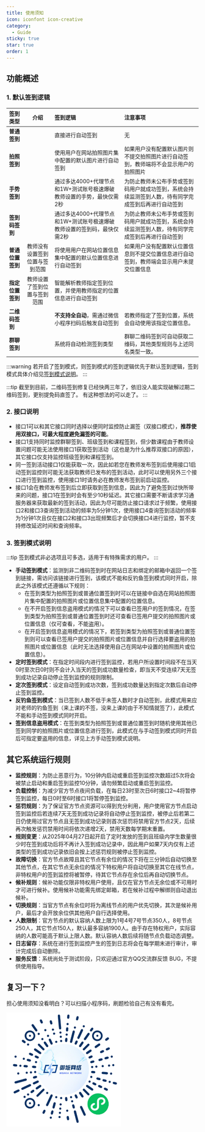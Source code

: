 ```yaml
---
title: 使用须知
icon: iconfont icon-creative
category:
  - Guide
sticky: true
star: true
order: 1
---
```


## 功能概述

### 1. 默认签到逻辑

| 签到类型         |              介绍              | 签到逻辑                                                         | 注意事项                                                                                             |
| :--------------- | :----------------------------: | :--------------------------------------------------------------- | :--------------------------------------------------------------------------------------------------- |
| **普通签到**     |                                | 直接进行自动签到                                                 | 无                                                                                                   |
| **拍照签到**     |                                | 使用用户在网站拍照图片集中配置的默认图片进行自动签到             | 如果用户没有配置默认图片则不提交拍照图片进行自动签到，教师端将不会显示用户的拍照图片                 |
| **手势签到**     |                                | 通过多达4000+代理节点和1W+测试账号极速爆破教师设置的手势，最快仅需2秒                                           | 为防止教师未公布手势或签到码用户就成功签到，系统会持续监测签到人数，待有同学完成签到后再进行自动签到 |
| **签到码签到**   |                                | 通过多达4000+代理节点和1W+测试账号极速爆破教师设置的签到码，最快仅需2秒                                         | 为防止教师未公布手势或签到码用户就成功签到，系统会持续监测签到人数，待有同学完成签到后再进行自动签到 |
| **普通位置签到** | 教师没有设置签到位置与签到范围 | 将使用用户在网站位置信息集中配置的默认位置信息进行自动签到       | 如果用户没有配置默认位置信息则不提交位置信息进行自动签到，教师端会显示用户未提交位置信息             |
| **指定位置签到** |  教师设置了签到位置与签到范围  | 智能解析教师指定签到位置，并使用教师指定的位置信息进行自动签到 |                                                                                                      |
| **二维码签到**   |                                | **不支持全自动**，需通过微信小程序扫码后触发自动签到             | 若教师指定了签到位置，系统会自动使用该指定位置信息。                                                 |
| **群聊签到**     |                                | 系统将自动检测签到类型                                           | 群聊二维码签到可自动获取二维码，其他类型规则与上述同名类型一致。                                     |

:::warning
若开启了签到模式，则签到模式的签到逻辑优先于默认签到逻辑，签到模式具体介绍见[签到模式说明](#签到模式说明)。
:::

:::tip
截至到目前，二维码签到修复已经快两三年了，依旧没人能实现破解过期二维码签到，更别提免码直签了。
有这种想法的可以走了。
:::

### 2. 接口说明

- 接口1可以和其它接口同时选择以便同时监控防止漏签（双接口模式），**推荐使用双接口，可最大程度避免漏签的可能**。
- 接口1支持同时监控群聊签到、班级签到和课程签到，但少数课程由于教师设置问题可能无法使用接口1获取签到活动（这也是为什么推荐双接口的原因），其它接口仅支持监控班级签到和课程签到。
- 同一签到活动接口1仅能获取一次，因此如若您在教师发布签到后使用接口1启动签到监控则可能无法获取教师已发布的签到活动，此时可以使用另外三个接口进行签到监控，使用接口1时请务必在教师发布签到前启动监控。
- 接口1会在教师发布签到后立即获取到签到信息，因此为了避免签到过快所带来的问题，接口1在签到时会有至少10秒延迟。其它接口需要不断请求学习通服务器来获取最新的签到活动，因此为尽可能防止接口请求过于频繁，使用接口2和接口3查询签到活动的频率为5分钟1次，使用接口4查询签到活动的频率为1分钟1次且仅在接口2和接口3出现频繁后才会切换接口4进行监控，暂不支持修改延迟时间和查询频率。

### 3. 签到模式说明

:::tip
签到模式非必选项且可多选，适用于有特殊需求的用户。
:::

- **手动签到模式**：监测到非二维码签到时在网站日志和绑定的邮箱中返回一个签到链接，需访问该链接进行签到，该模式不能和反钓鱼签到模式同时开启，除此之外该模式还遵循以下规则：
  - 在签到类型为拍照签到或普通位置签到时可以在链接中自选在网站拍照图片集中配置的拍照图片或位置信息集中配置的位置信息。
  - 在不开启签到信息盗用模式的情况下可以查看已签用户的签到情况，在签到类型为拍照签到或普通位置签到时还可查看已签用户提交的拍照图片或位置信息（仅可查看，不能盗用）。
  - 在开启签到信息盗用模式的情况下，若签到类型为拍照签到或普通位置签到则可以查看已签用户提交的拍照图片或位置信息并自行选择要盗用的拍照图片或位置信息（此时无法选择使用自己在网站中设置的拍照图片或位置信息）。
- **定时签到模式**：在指定时间段内进行签到监控，若用户所设置时间段不在当天0时至次日0时则不会计入当天的签到成功数量检查，即当天不受连续7天无签到成功记录自动停止签到监控的规则限制。
- **定次签到模式**：设定自动签到成功次数，签到成功数量达到指定次数后自动停止签到监控。
- **反钓鱼签到模式**：当已签到人数不低于未签人数时才自动签到，此模式用来应对老师的钓鱼签到（来上课的不签，没来上课的由于不知情就签了），此模式不能和手动签到模式同时开启。
- **签到信息盗用模式**：在签到类型为拍照签到或普通位置签到时随机使用其他已签到同学的拍照图片或位置信息进行签到，此模式在与手动签到模式同时开启后可指定要盗用的信息，详见上方手动签到模式说明。

## 其它系统运行规则

- **监控规则**：为防止恶意行为，10分钟内启动或重启签到监控次数超过5次将会被禁止启动和重启签到监控10分钟，请勿频繁启动或重启签到监控。
- **负载控制**：为减少官方节点夜间负载，在每日23时至次日6时接口2~4将暂停签到监控，每日0时至6时接口1将暂停签到监控。
- **惩罚规则**：为了保证官方节点资源可以得到充分利用，用户使用官方节点启动签到监控后若连续7天无签到成功记录将自动停止签到监控，被停止后若第二日仍使用过官方节点且无签到成功记录则首次惩罚将禁用官方节点2天，后续再次触发惩罚禁用时间将依次递增2天，禁用天数每学期末重置。
- **规则变更**：从2025年04月27日起开启了定时发放的签到且班级内学生数量很少时在签到成功后将不再计入签到成功记录中，因此用户如果7天内仅有上述类型的签到成功记录依旧会按上述惩罚规则被停止签到监控。
- **故障切换**：官方节点故障且其它节点有余位的情况下将在三分钟后自动切换至其他节点，在其它节点无余位的情况下特权用户将自动切换至其它在线节点，非特权用户的签到监控将被暂停，待其它节点存在余位后再自动切换节点。
- **候补规则**：候补功能仅限非特权用户使用，且仅在官方节点无余位或不可用时才可进行候补。使用候补功能需先绑定邮箱，若在候补过程中解绑则自动退出候补。
- **切换规则**：当官方节点有余位时将为离线节点的用户优先切换，其次是候补用户，最后才会开放余位供其他用户自行选择使用。
- **人数限制**：官方节点的默认容纳人数上限为1号4号7号节点350人，8号节点250人，其它节点150人，默认最多容纳1900人。由于存在特权用户，实际容纳的人数可能高于默认上限人数。默认容纳人数后续将随节点负载动态调整。
- **日志留存**：系统在进行签到监控产生的签到日志将会在每学期末进行审计，审计完成后自动删除。
- **服务反馈**：系统尚处于测试阶段，只欢迎通过官方QQ交流群反馈 BUG，不提供使用指导。

## 复习一下？

担心使用须知没看明白？可以扫描小程序码，刷题检验自己有没有看完。

<img src="/image/exam-qrcode.png" style="width: 300px" />
